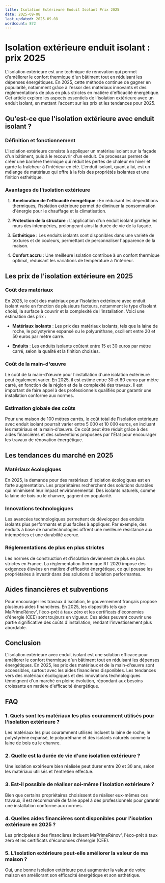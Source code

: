 ```yaml
---
title: Isolation Extérieure Enduit Isolant Prix 2025
date: 2025-09-08
last_updated: 2025-09-08
wordcount: 872
---
```


# Isolation extérieure enduit isolant : prix 2025

L'isolation extérieure est une technique de rénovation qui permet d'améliorer le confort thermique d'un bâtiment tout en réduisant les dépenses énergétiques. En 2025, cette méthode continue de gagner en popularité, notamment grâce à l'essor des matériaux innovants et des réglementations de plus en plus strictes en matière d'efficacité énergétique. Cet article explore les aspects essentiels de l'isolation extérieure avec un enduit isolant, en mettant l'accent sur les prix et les tendances pour 2025.

## Qu'est-ce que l'isolation extérieure avec enduit isolant ?

### Définition et fonctionnement

L'isolation extérieure consiste à appliquer un matériau isolant sur la façade d'un bâtiment, puis à le recouvrir d'un enduit. Ce processus permet de créer une barrière thermique qui réduit les pertes de chaleur en hiver et garde la fraîcheur à l'intérieur en été. L'enduit isolant, quant à lui, est un mélange de matériaux qui offre à la fois des propriétés isolantes et une finition esthétique.

### Avantages de l'isolation extérieure

1. **Amélioration de l'efficacité énergétique** : En réduisant les déperditions thermiques, l'isolation extérieure permet de diminuer la consommation d'énergie pour le chauffage et la climatisation.
   
2. **Protection de la structure** : L'application d'un enduit isolant protège les murs des intempéries, prolongeant ainsi la durée de vie de la façade.

3. **Esthétique** : Les enduits isolants sont disponibles dans une variété de textures et de couleurs, permettant de personnaliser l'apparence de la maison.

4. **Confort accru** : Une meilleure isolation contribue à un confort thermique optimal, réduisant les variations de température à l'intérieur.

## Les prix de l'isolation extérieure en 2025

### Coût des matériaux

En 2025, le coût des matériaux pour l'isolation extérieure avec enduit isolant varie en fonction de plusieurs facteurs, notamment le type d'isolant choisi, la surface à couvrir et la complexité de l'installation. Voici une estimation des prix :

- **Matériaux isolants** : Les prix des matériaux isolants, tels que la laine de roche, le polystyrène expansé ou le polyuréthane, oscillent entre 20 et 50 euros par mètre carré.
  
- **Enduits** : Les enduits isolants coûtent entre 15 et 30 euros par mètre carré, selon la qualité et la finition choisies.

### Coût de la main-d'œuvre

Le coût de la main-d'œuvre pour l'installation d'une isolation extérieure peut également varier. En 2025, il est estimé entre 30 et 60 euros par mètre carré, en fonction de la région et de la complexité des travaux. Il est important de faire appel à des professionnels qualifiés pour garantir une installation conforme aux normes.

### Estimation globale des coûts

Pour une maison de 100 mètres carrés, le coût total de l'isolation extérieure avec enduit isolant pourrait varier entre 5 000 et 10 000 euros, en incluant les matériaux et la main-d'œuvre. Ce coût peut être réduit grâce à des aides financières et des subventions proposées par l'État pour encourager les travaux de rénovation énergétique.

## Les tendances du marché en 2025

### Matériaux écologiques

En 2025, la demande pour des matériaux d'isolation écologiques est en forte augmentation. Les propriétaires recherchent des solutions durables qui minimisent leur impact environnemental. Des isolants naturels, comme la laine de bois ou le chanvre, gagnent en popularité.

### Innovations technologiques

Les avancées technologiques permettent de développer des enduits isolants plus performants et plus faciles à appliquer. Par exemple, des enduits à base de nanotechnologies offrent une meilleure résistance aux intempéries et une durabilité accrue.

### Réglementations de plus en plus strictes

Les normes de construction et d'isolation deviennent de plus en plus strictes en France. La réglementation thermique RT 2020 impose des exigences élevées en matière d'efficacité énergétique, ce qui pousse les propriétaires à investir dans des solutions d'isolation performantes.

## Aides financières et subventions

Pour encourager les travaux d'isolation, le gouvernement français propose plusieurs aides financières. En 2025, les dispositifs tels que MaPrimeRénov', l'éco-prêt à taux zéro et les certificats d'économies d'énergie (CEE) sont toujours en vigueur. Ces aides peuvent couvrir une partie significative des coûts d'installation, rendant l'investissement plus abordable.

## Conclusion

L'isolation extérieure avec enduit isolant est une solution efficace pour améliorer le confort thermique d'un bâtiment tout en réduisant les dépenses énergétiques. En 2025, les prix des matériaux et de la main-d'œuvre sont accessibles, surtout avec les aides financières disponibles. Les tendances vers des matériaux écologiques et des innovations technologiques témoignent d'un marché en pleine évolution, répondant aux besoins croissants en matière d'efficacité énergétique.

## FAQ

### 1. Quels sont les matériaux les plus couramment utilisés pour l'isolation extérieure ?

Les matériaux les plus couramment utilisés incluent la laine de roche, le polystyrène expansé, le polyuréthane et des isolants naturels comme la laine de bois ou le chanvre.

### 2. Quelle est la durée de vie d'une isolation extérieure ?

Une isolation extérieure bien réalisée peut durer entre 20 et 30 ans, selon les matériaux utilisés et l'entretien effectué.

### 3. Est-il possible de réaliser soi-même l'isolation extérieure ?

Bien que certains propriétaires choisissent de réaliser eux-mêmes ces travaux, il est recommandé de faire appel à des professionnels pour garantir une installation conforme aux normes.

### 4. Quelles aides financières sont disponibles pour l'isolation extérieure en 2025 ?

Les principales aides financières incluent MaPrimeRénov', l'éco-prêt à taux zéro et les certificats d'économies d'énergie (CEE).

### 5. L'isolation extérieure peut-elle améliorer la valeur de ma maison ?

Oui, une bonne isolation extérieure peut augmenter la valeur de votre maison en améliorant son efficacité énergétique et son esthétique.